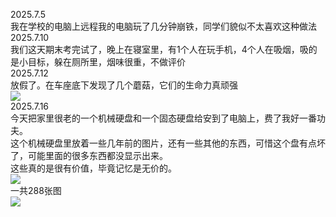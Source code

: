 2025.7.5   
我在学校的电脑上远程我的电脑玩了几分钟崩铁，同学们貌似不太喜欢这种做法   
2025.7.10   
我们这天期末考完试了，晚上在寝室里，有1个人在玩手机，4个人在吸烟，吸的是小目标，躲在厕所里，烟味很重，不做评价  
2025.7.12  
放假了。在车座底下发现了几个蘑菇，它们的生命力真顽强  
![](https://i2.hdslb.com/bfs/new_dyn/006493db1dea5e45e3de0bd638e90b113493145058740516.jpg@480w_214h_1s.avif)  
2025.7.16  
今天把家里很老的一个机械硬盘和一个固态硬盘给安到了电脑上，费了我好一番功夫。  
这个机械硬盘里放着一些几年前的图片，还有一些其他的东西，可惜这个盘有点坏了，可能里面的很多东西都没显示出来。  
这些真的是很有价值，毕竟记忆是无价的。  
![](https://i0.hdslb.com/bfs/new_dyn/0a0439ec3daa5260e97698fa5827d41a3493145058740516.png@386w_270h_1s.avif)  
一共288张图  
![](https://i0.hdslb.com/bfs/new_dyn/78446fde39fbe491dac80d116133c7713493145058740516.png@480w_222h_1s.avif)   
